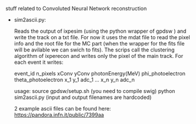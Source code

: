 stuff related to Convoluted Neural Network reconstruction


- sim2ascii.py:

  Reads the output of ixpesim (using the python wrapper of gpdsw ) and write the track on a txt file.
  For now it uses the mdat file to read the pixel info and the root file for the MC part (when the wrapper for the fits file will be avilable  we can swich to fits).
  The scrips call the clustering algorithm of ixperecon and writes only the pixel of the main track.
  For each event it writes:

  event_id n_pixels xConv yConv photonEnergy(MeV) phi_photoelectron  theta_photoelectron
  x_1 y_1  adc_1
  ...
  x_n y_n adc_n

  usage:
  source gpdsw/setup.sh  (you need to compile swig)
  python   sim2ascii.py  (input and output filenames are hardcoded)


  2 example ascii files can be found here:
  https://pandora.infn.it/public/7399aa



